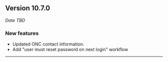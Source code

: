 
## Version 10.7.0
_Date TBD_

### New features
* Updated ONC contact information.
* Add "user must reset password on next login" workflow

---
